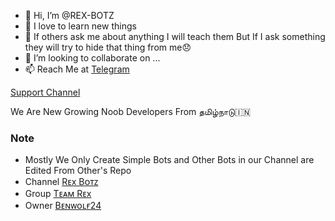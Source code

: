 - 👋 Hi, I’m @REX-BOTZ
- 👀 I love to learn new things
- 🌱 If others ask me about anything I will teach them But If I ask something they will try to hide that      thing from me😞 
- 💞️ I’m looking to collaborate on ...
- 📫 Reach Me at [Telegram](https://telegram.me/benwolf24)

<!---
REX-BOTZ/REX-BOTZ is a ✨ special ✨ repository because its `README.md` (this file) appears on your GitHub profile.
You can click the Preview link to take a look at your changes.
--->
[Support Channel](https://t.me/REX_BOTZ)

We Are New Growing Noob Developers From தமிழ்நாடு🇮🇳
### Note
- Mostly We Only Create Simple Bots and Other Bots in our Channel are Edited From Other's Repo
- Channel [Rᴇx Bᴏᴛᴢ](telegram.me/rex_botz)
- Group   [Tᴇᴀᴍ Rᴇx](telegram.me/rex_bots_support)
- Owner   [Bᴇɴᴡᴏʟғ24](telegram.me/benwolf24)
